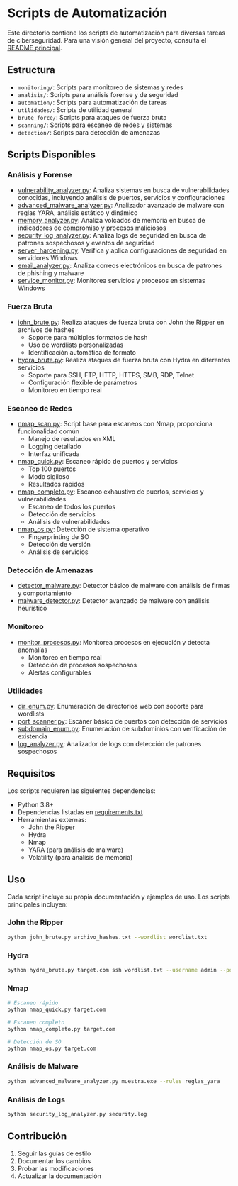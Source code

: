 # Scripts de Automatización

Este directorio contiene los scripts de automatización para diversas tareas de ciberseguridad. Para una visión general del proyecto, consulta el [README principal](../README.md).

## Estructura

- `monitoring/`: Scripts para monitoreo de sistemas y redes
- `analisis/`: Scripts para análisis forense y de seguridad
- `automation/`: Scripts para automatización de tareas
- `utilidades/`: Scripts de utilidad general
- `brute_force/`: Scripts para ataques de fuerza bruta
- `scanning/`: Scripts para escaneo de redes y sistemas
- `detection/`: Scripts para detección de amenazas

## Scripts Disponibles

### Análisis y Forense
- [vulnerability_analyzer.py](analisis/vulnerability_analyzer.py): Analiza sistemas en busca de vulnerabilidades conocidas, incluyendo análisis de puertos, servicios y configuraciones
- [advanced_malware_analyzer.py](analisis/advanced_malware_analyzer.py): Analizador avanzado de malware con reglas YARA, análisis estático y dinámico
- [memory_analyzer.py](analisis/memory_analyzer.py): Analiza volcados de memoria en busca de indicadores de compromiso y procesos maliciosos
- [security_log_analyzer.py](analisis/security_log_analyzer.py): Analiza logs de seguridad en busca de patrones sospechosos y eventos de seguridad
- [server_hardening.py](analisis/server_hardening.py): Verifica y aplica configuraciones de seguridad en servidores Windows
- [email_analyzer.py](analisis/email_analyzer.py): Analiza correos electrónicos en busca de patrones de phishing y malware
- [service_monitor.py](analisis/service_monitor.py): Monitorea servicios y procesos en sistemas Windows

### Fuerza Bruta
- [john_brute.py](brute_force/john_brute.py): Realiza ataques de fuerza bruta con John the Ripper en archivos de hashes
  - Soporte para múltiples formatos de hash
  - Uso de wordlists personalizadas
  - Identificación automática de formato
- [hydra_brute.py](brute_force/hydra_brute.py): Realiza ataques de fuerza bruta con Hydra en diferentes servicios
  - Soporte para SSH, FTP, HTTP, HTTPS, SMB, RDP, Telnet
  - Configuración flexible de parámetros
  - Monitoreo en tiempo real

### Escaneo de Redes
- [nmap_scan.py](scanning/nmap_scan.py): Script base para escaneos con Nmap, proporciona funcionalidad común
  - Manejo de resultados en XML
  - Logging detallado
  - Interfaz unificada
- [nmap_quick.py](scanning/nmap_quick.py): Escaneo rápido de puertos y servicios
  - Top 100 puertos
  - Modo sigiloso
  - Resultados rápidos
- [nmap_completo.py](scanning/nmap_completo.py): Escaneo exhaustivo de puertos, servicios y vulnerabilidades
  - Escaneo de todos los puertos
  - Detección de servicios
  - Análisis de vulnerabilidades
- [nmap_os.py](scanning/nmap_os.py): Detección de sistema operativo
  - Fingerprinting de SO
  - Detección de versión
  - Análisis de servicios

### Detección de Amenazas
- [detector_malware.py](detection/detector_malware.py): Detector básico de malware con análisis de firmas y comportamiento
- [malware_detector.py](utilidades/malware_detector.py): Detector avanzado de malware con análisis heurístico

### Monitoreo
- [monitor_procesos.py](monitoring/monitor_procesos.py): Monitorea procesos en ejecución y detecta anomalías
  - Monitoreo en tiempo real
  - Detección de procesos sospechosos
  - Alertas configurables

### Utilidades
- [dir_enum.py](utilidades/dir_enum.py): Enumeración de directorios web con soporte para wordlists
- [port_scanner.py](utilidades/port_scanner.py): Escáner básico de puertos con detección de servicios
- [subdomain_enum.py](utilidades/subdomain_enum.py): Enumeración de subdominios con verificación de existencia
- [log_analyzer.py](utilidades/log_analyzer.py): Analizador de logs con detección de patrones sospechosos

## Requisitos

Los scripts requieren las siguientes dependencias:
- Python 3.8+
- Dependencias listadas en [requirements.txt](utilidades/requirements.txt)
- Herramientas externas:
  - John the Ripper
  - Hydra
  - Nmap
  - YARA (para análisis de malware)
  - Volatility (para análisis de memoria)

## Uso

Cada script incluye su propia documentación y ejemplos de uso. Los scripts principales incluyen:

### John the Ripper
```bash
python john_brute.py archivo_hashes.txt --wordlist wordlist.txt
```

### Hydra
```bash
python hydra_brute.py target.com ssh wordlist.txt --username admin --port 22
```

### Nmap
```bash
# Escaneo rápido
python nmap_quick.py target.com

# Escaneo completo
python nmap_completo.py target.com

# Detección de SO
python nmap_os.py target.com
```

### Análisis de Malware
```bash
python advanced_malware_analyzer.py muestra.exe --rules reglas_yara
```

### Análisis de Logs
```bash
python security_log_analyzer.py security.log
```

## Contribución

1. Seguir las guías de estilo
2. Documentar los cambios
3. Probar las modificaciones
4. Actualizar la documentación 